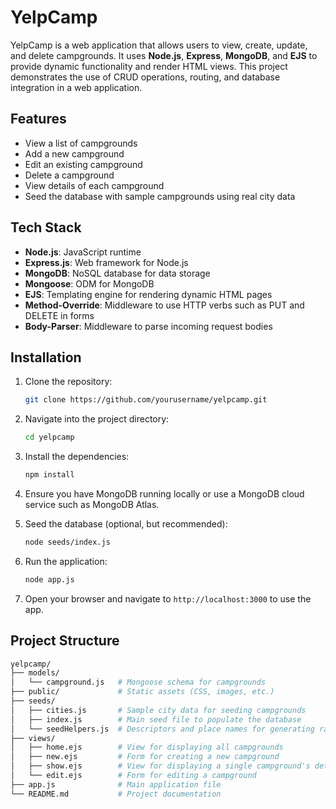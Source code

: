 # YelpCamp

YelpCamp is a web application that allows users to view, create, update, and delete campgrounds. It uses **Node.js**, **Express**, **MongoDB**, and **EJS** to provide dynamic functionality and render HTML views. This project demonstrates the use of CRUD operations, routing, and database integration in a web application.

## Features

- View a list of campgrounds
- Add a new campground
- Edit an existing campground
- Delete a campground
- View details of each campground
- Seed the database with sample campgrounds using real city data

## Tech Stack

- **Node.js**: JavaScript runtime
- **Express.js**: Web framework for Node.js
- **MongoDB**: NoSQL database for data storage
- **Mongoose**: ODM for MongoDB
- **EJS**: Templating engine for rendering dynamic HTML pages
- **Method-Override**: Middleware to use HTTP verbs such as PUT and DELETE in forms
- **Body-Parser**: Middleware to parse incoming request bodies

## Installation

1. Clone the repository:

    ```bash
    git clone https://github.com/yourusername/yelpcamp.git
    ```

2. Navigate into the project directory:

    ```bash
    cd yelpcamp
    ```

3. Install the dependencies:

    ```bash
    npm install
    ```

4. Ensure you have MongoDB running locally or use a MongoDB cloud service such as MongoDB Atlas.

5. Seed the database (optional, but recommended):

    ```bash
    node seeds/index.js
    ```

6. Run the application:

    ```bash
    node app.js
    ```

7. Open your browser and navigate to `http://localhost:3000` to use the app.

## Project Structure

```bash
yelpcamp/
├── models/
│   └── campground.js   # Mongoose schema for campgrounds
├── public/             # Static assets (CSS, images, etc.)
├── seeds/
│   ├── cities.js       # Sample city data for seeding campgrounds
│   ├── index.js        # Main seed file to populate the database
│   └── seedHelpers.js  # Descriptors and place names for generating random camp titles
├── views/
│   ├── home.ejs        # View for displaying all campgrounds
│   ├── new.ejs         # Form for creating a new campground
│   ├── show.ejs        # View for displaying a single campground's details
│   └── edit.ejs        # Form for editing a campground
├── app.js              # Main application file
└── README.md           # Project documentation
